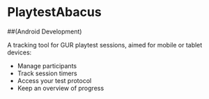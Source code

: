 # PlaytestAbacus
##(Android Development)

A tracking tool for GUR playtest sessions, aimed for mobile or tablet devices: 

- Manage participants
- Track session timers
- Access your test protocol
- Keep an overview of progress
